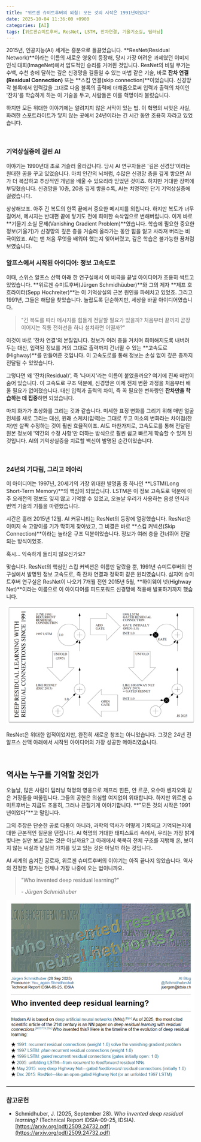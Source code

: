 ```yaml
---
title: "위르겐 슈미트후버의 외침: 모든 것의 시작은 1991년이었다"
date: 2025-10-04 11:36:00 +0900
categories: [AI]
tags: [위르겐슈미트후버, ResNet, LSTM, 잔차연결, 기울기소실, 딥러닝]
---
```


2015년, 인공지능(AI) 세계는 흥분으로 들끓었습니다. **ResNet(Residual Network)**이라는 이름의 새로운 영웅이 등장해, 당시 가장 어려운 과제였던 이미지 인식 대회(ImageNet)에서 압도적인 승리를 거머쥔 것입니다. ResNet의 비밀 무기는 수백, 수천 층에 달하는 깊은 신경망을 길들일 수 있는 마법 같은 기술, 바로 **잔차 연결(Residual Connection)** 또는 **스킵 연결(skip connection)**이었습니다. 신경망 각 블록에서 입력값을 그대로 다음 블록의 출력에 더해줌으로써 입력과 출력의 차이인 '잔차'를 학습하게 하는 이 기술을 두고, 사람들은 이를 혁명이라 불렀습니다.

하지만 모든 위대한 이야기에는 알려지지 않은 서막이 있는 법.
이 혁명의 씨앗은 사실, 화려한 스포트라이트가 닿지 않는 곳에서 24년이라는 긴 시간 동안 조용히 자라고 있었습니다.

<br>

### 기억상실증에 걸린 AI

이야기는 1990년대 초로 거슬러 올라갑니다. 당시 AI 연구자들은 '깊은 신경망'이라는 원대한 꿈을 꾸고 있었습니다. 마치 인간의 뇌처럼, 수많은 신경망 층을 깊게 쌓으면 AI가 더 복잡하고 추상적인 개념을 배울 수 있으리라 믿었던 것이죠. 하지만 거대한 장벽에 부딪혔습니다. 신경망을 10층, 20층 깊게 쌓을수록, AI는 치명적인 단기 기억상실증에 걸렸습니다.

상상해보죠. 아주 긴 복도의 한쪽 끝에서 중요한 메시지를 외칩니다. 하지만 복도가 너무 길어서, 메시지는 반대편 끝에 닿기도 전에 희미한 속삭임으로 변해버립니다. 이게 바로 **기울기 소실 문제(Vanishing Gradient Problem)**였습니다. 학습에 필요한 중요한 정보(기울기)가 신경망의 깊은 층을 거슬러 올라가는 동안 힘을 잃고 사라져 버리는 비극이었죠. AI는 맨 처음 무엇을 배워야 했는지 잊어버렸고, 깊은 학습은 불가능한 꿈처럼 보였습니다.

### 알프스에서 시작된 아이디어: 정보 고속도로

이때, 스위스 알프스 산맥 아래 한 연구실에서 이 비극을 끝낼 아이디어가 조용히 싹트고 있었습니다. **위르겐 슈미트후버(Jürgen Schmidhüuber)**와 그의 제자 **제프 호흐라이터(Sepp Hochreiter)**는 이 기억상실의 근본 원인을 파헤치고 있었죠. 그리고 1991년, 그들은 해답을 찾았습니다. 놀랍도록 단순하지만, 세상을 바꿀 아이디어였습니다.

> "긴 복도를 따라 메시지를 힘들게 전달할 필요가 있을까? 처음부터 끝까지 곧장 이어지는 직통 전화선을 하나 설치하면 어떨까?"

이것이 바로 '잔차 연결'의 본질입니다. 정보가 여러 층을 거치며 희미해지도록 내버려 두는 대신, 입력된 정보를 거의 그대로 출력까지 건너뛸 수 있는 **고속도로(Highway)**를 만들어준 것입니다. 이 고속도로를 통해 정보는 손실 없이 깊은 층까지 전달될 수 있었습니다.

그렇다면 왜 '잔차(Residual)', 즉 '나머지'라는 이름이 붙었을까요? 여기에 진짜 마법이 숨어 있습니다. 이 고속도로 구조 덕분에, 신경망은 이제 전체 변환 과정을 처음부터 배울 필요가 없어졌습니다. 대신 입력과 출력의 차이, 즉 꼭 필요한 변화량인 **잔차만을 학습하는 데 집중**하면 되었습니다.

마치 화가가 초상화를 그리는 것과 같습니다. 미세한 표정 변화를 그리기 위해 매번 얼굴 전체를 새로 그리는 대신, 원래 스케치(입력)는 그대로 두고 미소의 변화라는 차이점(잔차)만 살짝 수정하는 것이 훨씬 효율적이죠. AI도 마찬가지로, 고속도로를 통해 전달된 원본 정보에 '약간의 수정 사항'만 더하는 방식으로 훨씬 쉽고 빠르게 학습할 수 있게 된 것입니다. AI의 기억상실증을 치료할 백신이 발명된 순간이었습니다.

<br>

### 24년의 기다림, 그리고 메아리

이 아이디어는 1997년, 20세기의 가장 위대한 발명품 중 하나인 **LSTM(Long Short-Term Memory)**의 핵심이 되었습니다. LSTM은 이 정보 고속도로 덕분에 아주 오래전의 정보도 잊지 않고 기억할 수 있었고, 오늘날 우리가 사용하는 음성 인식과 번역 기술의 기틀을 마련했습니다.

시간은 흘러 2015년 12월. AI 커뮤니티는 ResNet의 등장에 열광했습니다. ResNet은 이미지 속 고양이를 기가 막히게 찾아냈고, 그 비결은 바로 **스킵 커넥션(Skip Connection)**이라는 놀라운 구조 덕분이었습니다. 정보가 여러 층을 건너뛰어 전달되는 방식이었죠.

혹시... 익숙하게 들리지 않으신가요?

맞습니다. ResNet의 핵심인 스킵 커넥션은 이름만 달랐을 뿐, 1991년 슈미트후버의 연구실에서 발명된 정보 고속도로, 즉 잔차 연결과 정확히 같은 원리였습니다. 심지어 슈미트후버 연구실은 ResNet이 나오기 7개월 전인 2015년 5월, **하이웨이 넷(Highway Net)**이라는 이름으로 이 아이디어를 피드포워드 신경망에 적용해 발표하기까지 했습니다.

![이미지](/assets/Resnet_1.png)

ResNet은 위대한 업적이었지만, 완전히 새로운 창조는 아니었습니다. 그것은 24년 전 알프스 산맥 아래에서 시작된 아이디어의 가장 성공한 메아리였습니다.

<br>

## 역사는 누구를 기억할 것인가

오늘날, 많은 사람이 딥러닝 혁명의 영웅으로 제프리 힌튼, 얀 르쿤, 요슈아 벤지오와 같은 거장들을 떠올립니다. 그들의 공헌은 의심할 여지없이 위대합니다. 하지만 위르겐 슈미트후버는 지금도 조용히, 그러나 끈질기게 이야기합니다. **"모든 것의 시작은 1991년이었다"**고 말입니다.

그의 주장은 단순한 공로 다툼이 아니라, 과학의 역사가 어떻게 기록되고 기억되는지에 대한 근본적인 질문을 던집니다. AI 혁명의 거대한 태피스트리 속에서, 우리는 가장 밝게 빛나는 실만 보고 있는 것은 아닐까요? 그 아래에서 묵묵히 전체 구조를 지탱해 온, 보이지 않는 씨실과 날실의 가치를 잊고 있는 것은 아닐까 하는 것입니다.

AI 세계의 숨겨진 공로자, 위르겐 슈미트후버의 이야기는 아직 끝나지 않았습니다. 역사의 진정한 평가는 언제나 가장 나중에 오는 법이니까요.

> "Who invented deep residual learning?"
>
> _- Jürgen Schmidhuber_

![이미지](/assets/Resnet_2.png)

---

### 참고문헌
- Schmidhuber, J. (2025, September 28). *Who invented deep residual learning?* (Technical Report IDSIA-09-25, IDSIA). [https://arxiv.org/pdf/2509.24732.pdf](https://arxiv.org/pdf/2509.24732.pdf)
